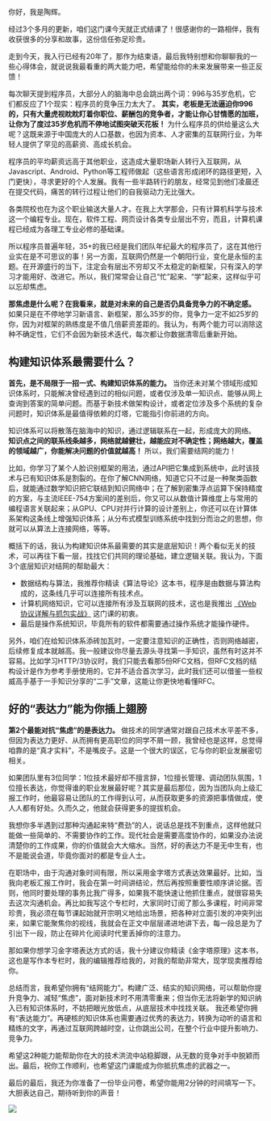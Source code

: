 你好，我是陶辉。

经过3个多月的更新，咱们这门课今天就正式结课了！很感谢你的一路相伴，我有收获很多的分享和故事，这份信任弥足珍贵。

走到今天，我入行已经有20年了，那作为结束语，最后我特别想和你聊聊我的一些心得体会，就说说我最看重的两大能力吧，希望能给你的未来发展带来一些正反馈！

每次聊天提到程序员，大部分人的脑海中总会跳出两个词：996与35岁危机，它们都反应了1个现实：程序员的竞争压力太大了。 **其实，老板是无法逼迫你996的，只有大量虎视眈眈盯着你职位、薪酬包的竞争者，才能让你心甘情愿的加班，让你为了度过35岁危机而不停地试图突破天花板！** 为什么程序员的供给量这么大呢？这既来源于中国庞大的人口基数，也因为资本、人才密集的互联网行业，为年轻人提供了罕见的高薪资、高成长机会。

程序员的平均薪资远高于其他职业，这造成大量职场新人转行入互联网，从Javascript、Android、Python等工程师做起（这些语言形成闭环的路径更短，入门更快），寻求更好的个人发展。我有一些半路转行的朋友，经常见到他们凌晨还在提交代码，痛苦的转行过程让他们的自我驱动力无比强大。

各类院校也在为这个职业输送大量人才。在我上大学那会，只有计算机科学与技术这一个编程专业。现在，软件工程、网页设计各类专业层出不穷，而且，计算机课程已经成为各理工专业必修的基础课。

所以程序员普遍年轻，35+的我已经是我们团队年纪最大的程序员了，这在其他行业实在是不可思议的事！另一方面，互联网仍然是一个朝阳行业，变化是永恒的主题。在开源盛行的当下，注定会有层出不穷却又不太稳定的新框架，只有深入的学习才能用好、改进它。所以，我们常常会让自己“忙”起来、“学”起来，这样似乎可以忘却焦虑。

**那焦虑是什么呢？在我看来，就是对未来的自己是否仍具备竞争力的不确定感。** 如果只是在不停地学习新语言、新框架，那么35岁的你，竞争力一定不如25岁的你，因为对框架的熟练度是不值几倍薪资差距的。我认为，有两个能力可以消除这种不确定性，它们不会因为新技术迭代，每次都让你数据清零后重新开始。

## 构建知识体系最需要什么？

**首先，是不局限于一招一式、构建知识体系的能力。** 当你还未对某个领域形成知识体系时，只能解决曾经遇到过的相似问题，或者仅涉及单一知识点、能够从网上查询到答案的简单问题。而基于新技术做架构设计，或者定位涉及多个系统的复杂问题时，知识体系是最值得依赖的灯塔，它能指引你前进的方向。

知识体系可以将散落在脑海中的知识，通过逻辑联系在一起，形成庞大的网络。 **知识点之间的联系线条越多，网络就越健壮，越能应对不确定性；网络越大，覆盖的领域越广，你能解决问题的价值就越高！** 所以，我们需要结网的能力！

比如，你学习了某个人脸识别框架的用法，通过API把它集成到系统中，此时该技术与已有知识体系是割裂的。在你了解CNN网络，知道它只不过是一种聚类函数后，就能通过数学知识把它联结到知识网络中；在了解到密集浮点运算下保持精度的方案，与主流IEEE-754方案间的差别后，你又可以从数值计算维度上与常用的编程语言关联起来；从GPU、CPU对并行计算的设计差别上，你还可以在计算体系架构这条线上增强知识体系；从分布式模型训练系统中找到分而治之的思想，你就可以从算法上连接网络，等等。

概括下的话，我认为构建知识体系最需要的其实是底层知识！两个看似无关的技术，可以再往下看一层，找找它们共同的理论基础，建立逻辑关联。我认为，下面3个底层知识对结网的帮助最大：

- 数据结构与算法，我推荐你精读《算法导论》这本书，程序是由数据与算法构成的，这条线几乎可以连接所有技术点。
- 计算机网络知识，它可以连接所有涉及互联网的技术，这也是我推出 [《Web协议详解与抓包实战》](https://time.geekbang.org/course/intro/100026801) 这门课的初衷。
- 最后是操作系统知识，毕竟所有的软件都需要通过操作系统才能操作硬件。

另外，咱们在给知识体系添砖加瓦时，一定要注意知识的正确性，否则网络越密，后续修复成本就越高。我一般建议你尽量去源头寻找第一手知识，虽然有时这并不容易。比如学习HTTP/3协议时，我们只能去看那5份RFC文档，但RFC文档的结构设计是作为参考手册使用的，它并不适合首次学习，此时我们还可以借鉴一些权威高手基于一手知识分享的“二手”文章，这能让你更快地看懂RFC。

## 好的“表达力”能为你插上翅膀

**第2个最能对抗“焦虑”的是表达力。** 做技术的同学通常对跟自己技术水平差不多，但因为表达力更好、从而拥有更高职位的同学不屑一顾，我曾经也是这样，总觉得咱靠的是“真才实料”，不是嘴皮子。这是一个很大的误区，它与你的职业发展密切相关。

如果团队里有3位同学：1位技术最好却不擅言辞，1位擅长管理、调动团队氛围，1位擅长表达，你觉得谁的职业发展最好呢？其实是最后那位，因为当团队向上级汇报工作时，他最容易让团队的工作得到认可，从而获取更多的资源把事情做成，使人人都有好处。久而久之，他就会获得更多的提拔机会。

我想你多半遇到过那种沟通起来特“费劲”的人，说话总是找不到重点，这样他就只能做一些简单的、不需要协作的工作。现代社会是需要高度协作的，如果没办法说清楚你的工作成果，你的价值就会大大缩水。当然，好的表达力不是无中生有，也不是能说会道，毕竟你面对的都是专业人士。

在职场中，由于沟通对象时间有限，所以采用金字塔方式表达效果最好。比如，当我向老板汇报工作时，我会在第一时间讲结论，然后再按照重要性顺序讲论据。否则，他同时要处理的事务比我广得多，如果我不能快速让他抓住重点，就很容易失去这次沟通机会。再比如我写这个专栏时，大家同时订阅了那么多课程，时间非常珍贵，我必须在每节课起始就开宗明义地给出场景，把各种对立面引发的冲突列出来，如果它能聚焦你的视线，我就会在正文中层层递进地讲下去，每一段总是为了引出下一段，防止在碎片化阅读时代里丢掉你的注意力。

那如果你想学习金字塔表达方式的话，我十分建议你精读《金字塔原理》这本书，这也是写作本专栏时，我的编辑推荐给我的，对我的帮助非常大，现学现卖推荐给你。

总结而言，我希望你拥有“结网能力”。构建广泛、结实的知识网络，可以帮助你提升竞争力、减轻“焦虑”，面对新技术时不用清零重来；但当你无法将新学的知识纳入已有知识体系时，不妨把眼光放低点，从底层技术中找找关联。 我还希望你拥有“表达能力”。再硬核的知识体系也需要通过优秀的表达力，转换为动听的语言和精练的文字，再通过互联网跨越时空，让你跳出公司，在整个行业中提升影响力、竞争力。

希望这2种能力能帮助你在大的技术洪流中站稳脚跟，从无数的竞争对手中脱颖而出。最后，祝你工作顺利，也希望这门课能成为你抵抗焦虑的武器之一。

最后的最后，我还为你准备了一份毕业问卷，希望你能用2分钟的时间填写一下。大胆表达自己，期待听到你的声音！

[![](https://static001.geekbang.org/resource/image/05/ca/05d7e6b6ccff9f23968349fff4a5d2ca.jpg?wh=1142*801)](https://jinshuju.net/f/TSUkPN)